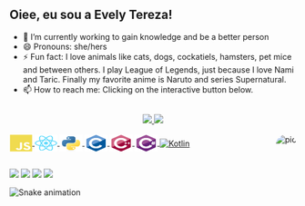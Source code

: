 ## Oiee, eu sou a Evely Tereza!

- 🔭 I’m currently working to gain knowledge and be a better person
- 😄 Pronouns: she/hers
- ⚡ Fun fact: I love animals like cats, dogs, cockatiels, hamsters, pet mice and between others. I play League of Legends, just because I love Nami and Taric. Finally my favorite anime is Naruto and series Supernatural.
- 📫 How to reach me: Clicking on the interactive button below.
##
<div align="center">
  <a href="https://github.com/evelyt">
  <img height="180em" src="https://github-readme-stats.vercel.app/api?username=evelyt&show_icons=true&theme=cobalt&include_all_commits=true&count_private=true"/>
  <img height="180em" src="https://github-readme-stats.vercel.app/api/top-langs/?username=evelyt&layout=compact&langs_count=7&theme=cobalt"/>
</div>
<div style="display: inline_block"><br>
  <img align="center" alt="Js" height="30" width="40" src="https://raw.githubusercontent.com/devicons/devicon/master/icons/javascript/javascript-plain.svg">
  <img align="center" alt="React" height="30" width="40" src="https://raw.githubusercontent.com/devicons/devicon/master/icons/react/react-original.svg">
  <img align="center" alt="Python" height="30" width="40" src="https://raw.githubusercontent.com/devicons/devicon/master/icons/python/python-original.svg">
  <img align="center" alt="C" height="30" width="40" src="https://raw.githubusercontent.com/devicons/devicon/master/icons/c/c-original.svg">
  <img align="center" alt="Cpluplus" height="30" width="40" src="https://raw.githubusercontent.com/devicons/devicon/master/icons/cplusplus/cplusplus-original.svg">
  <img align="center" alt="Csharp" height="30" width="40" src="https://raw.githubusercontent.com/devicons/devicon/master/icons/csharp/csharp-original.svg">
  <img align="center" alt="Kotlin" height="25" width="40"src="https://cdn.jsdelivr.net/gh/devicons/devicon/icons/kotlin/kotlin-original.svg" />
  <img align="right" alt="pic" height="150" style="border-radius:50px;" src="https://cdn.discordapp.com/attachments/935178124742762578/935679772116271114/ezgif-2-7e8761b740.gif">
</div>
  
  ##
 
<div> 
  <a href="https://www.instagram.com/tereza.evely/" target="_blank"><img src="https://img.shields.io/badge/-Instagram-%23E4405F?style=for-the-badge&logo=instagram&logoColor=white" target="_blank"></a>
 	<a href="https://www.twitch.tv/eveequenn" target="_blank"><img src="https://img.shields.io/badge/Twitch-9146FF?style=for-the-badge&logo=twitch&logoColor=white" target="_blank"></a>
  <a href = "mailto:terezaevely@gmail.com"><img src="https://img.shields.io/badge/-Gmail-%23333?style=for-the-badge&logo=gmail&logoColor=white" target="_blank"></a>
  <a href="https://www.linkedin.com/in/evely-tereza-518a18215/" target="_blank"><img src="https://img.shields.io/badge/-LinkedIn-%230077B5?style=for-the-badge&logo=linkedin&logoColor=white" target="_blank"></a> 
 
  ![Snake animation](https://github.com/evelyt/evelyt/blob/output/github-contribution-grid-snake.svg)
 
</div>
